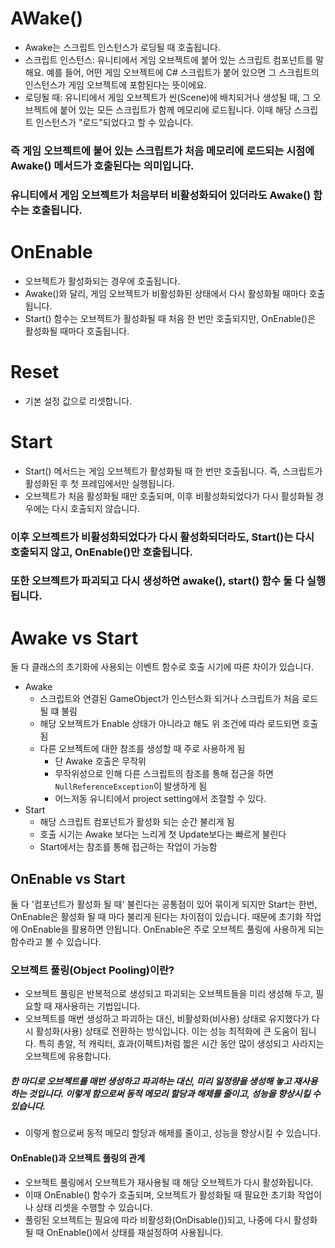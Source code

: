 # AWake()
  * Awake는 스크립트 인스턴스가 로딩될 때 호출됩니다.
  * 스크립트 인스턴스: 유니티에서 게임 오브젝트에 붙어 있는 스크립트 컴포넌트를 말해요. 예를 들어, 어떤 게임 오브젝트에 C# 스크립트가 붙어 있으면 그 스크립트의 인스턴스가 게임 오브젝트에 포함된다는 뜻이에요.
  * 로딩될 때: 유니티에서 게임 오브젝트가 씬(Scene)에 배치되거나 생성될 때, 그 오브젝트에 붙어 있는 모든 스크립트가 함께 메모리에 로드됩니다. 이때 해당 스크립트 인스턴스가 "로드"되었다고 할 수 있습니다.
### 즉 게임 오브젝트에 붙어 있는 스크립트가 처음 메모리에 로드되는 시점에 Awake() 메서드가 호출된다는 의미입니다. 
### 유니티에서 게임 오브젝트가 처음부터 비활성화되어 있더라도 Awake() 함수는 호출됩니다.

# OnEnable
 * 오브젝트가 활성화되는 경우에 호출됩니다.
 * Awake()와 달리, 게임 오브젝트가 비활성화된 상태에서 다시 활성화될 때마다 호출됩니다.
 * Start() 함수는 오브젝트가 활성화될 때 처음 한 번만 호출되지만, OnEnable()은 활성화될 때마다 호출됩니다.

# Reset
 * 기본 설정 값으로 리셋합니다.

# Start
 * Start() 메서드는 게임 오브젝트가 활성화될 때 한 번만 호출됩니다. 즉, 스크립트가 활성화된 후 첫 프레임에서만 실행됩니다.
 * 오브젝트가 처음 활성화될 때만 호출되며, 이후 비활성화되었다가 다시 활성화될 경우에는 다시 호출되지 않습니다.
### 이후 오브젝트가 비활성화되었다가 다시 활성화되더라도, Start()는 다시 호출되지 않고, OnEnable()만 호출됩니다.
### 또한 오브젝트가 파괴되고 다시 생성하면 awake(), start() 함수 둘 다 실행됩니다.

# Awake vs Start

둘 다 클래스의 초기화에 사용되는 이벤트 함수로 호출 시기에 따른 차이가 있습니다. 

- Awake
  - 스크립트와 연결된 GameObject가 인스턴스화 되거나 스크립트가 처음 로드될 떄 불림
  - 해당 오브젝트가 Enable 상태가 아니라고 해도 위 조건에 따라 로드되면 호출됨
  - 다른 오브젝트에 대한 참조를 생성할 때 주로 사용하게 됨
    - 단 Awake 호출은 무작위
    - 무작위성으로 인해 다른 스크립트의 참조를 통해 접근을 하면 `NullReferenceException`이 발생하게 됨
    - 어느저동 유니티에서 project setting에서 조절할 수 있다.
- Start
  - 해당 스크립트 컴포넌트가 활성화 되는 순간 불리게 됨
  - 호출 시기는 Awake 보다는 느리게 첫 Update보다는 빠르게 불린다
  - Start에서는 참조를 통해 접근하는 작업이 가능함

## OnEnable vs Start

둘 다 '컴포넌트가 활성화 될 때' 불린다는 공통점이 있어 묶이게 되지만 Start는 한번, OnEnable은 활성화 될 때 마다 불리게 된다는 차이점이 있습니다. 때문에 초기화 작업에 OnEnable을 활용하면 안됩니다. OnEnable은 주로 오브젝트 풀링에 사용하게 되는 함수라고 볼 수 있습니다.

### 오브젝트 풀링(Object Pooling)이란?
 * 오브젝트 풀링은 반복적으로 생성되고 파괴되는 오브젝트들을 미리 생성해 두고, 필요할 때 재사용하는 기법입니다.
 * 오브젝트를 매번 생성하고 파괴하는 대신, 비활성화(비사용) 상태로 유지했다가 다시 활성화(사용) 상태로 전환하는 방식입니다. 이는 성능 최적화에 큰 도움이 됩니다. 특히 총알, 적 캐릭터, 효과(이펙트)처럼 짧은 시간 동안 많이 생성되고 사라지는 오브젝트에 유용합니다.

#####  한 마디로 오브젝트를 매번 생성하고 파괴하는 대신, 미리 일정량을 생성해 놓고 재사용하는 것입니다. 이렇게 함으로써 동적 메모리 할당과 해제를 줄이고, 성능을 향상시킬 수 있습니다.
 - 이렇게 함으로써 동적 메모리 할당과 해제를 줄이고, 성능을 향상시킬 수 있습니다.

#### OnEnable()과 오브젝트 풀링의 관계
 * 오브젝트 풀링에서 오브젝트가 재사용될 때 해당 오브젝트가 다시 활성화됩니다.
 * 이때 OnEnable() 함수가 호출되며, 오브젝트가 활성화될 때 필요한 초기화 작업이나 상태 리셋을 수행할 수 있습니다.
 * 풀링된 오브젝트는 필요에 따라 비활성화(OnDisable())되고, 나중에 다시 활성화될 때 OnEnable()에서 상태를 재설정하여 사용됩니다.
